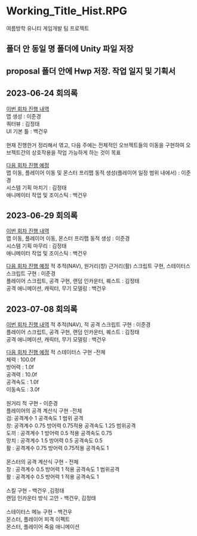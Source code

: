 # Working_Title_Hist.RPG
여름방학 유니티 게임개발 팀 프로젝트

## 폴더 안 동일 명 폴더에 Unity 파일 저장
## proposal 폴더 안에 Hwp 저장. 작업 일지 및 기획서

## 2023-06-24 회의록

<u>이번 회차 진행 내역</u>
<br/>
맵 생성 : 이준경<br/>
쿼터뷰 : 김정태<br/>
UI 기본 틀 : 백건우<br/>
<br/>
현재 진행한거 정리해서 엮고, 다음 주에는 전체적인 오브젝트들의 이동을 구현하여 오브젝트간의 상호작용을 작업 가능하게 하는 것이 목표<br/>

<u>다음 회차 진행 예정</u>
<br/>
맵 이동, 플레이어 이동 및 몬스터 프리팹 동적 생성(플레이어 일정 범위 내에서) : 이준경<br/>
시스템 기획 마치기 : 김정태<br/>
애니메이터 작업 및 조이스틱 : 백건우<br/>

## 2023-06-29 회의록
<u>이번 회차 진행 내역</u>
<br/>
맵 이동, 플레이어 이동, 몬스터 프리팹 동적 생성 : 이준경<br/>
시스템 기획 마무리 : 김정태<br/>
애니메이터 작업 및 조이스틱 : 백건우<br/>

<u>다음 회차 진행 예정</u>
적 추적(NAV), 원거리(창) 근거리(활) 스크립트 구현, 스테이터스 스크립트 구현 : 이준경<br/>
플레이어 스크립트, 공격 구현, 랜덤 인카운터, 퀘스트 : 김정태<br/>
공격 애니메이션, 캐릭터, 무기 모델링 : 백건우<br/>

## 2023-07-08 회의록
<u>이번 회차 진행 내역</u>
적 추적(NAV), 적 공격 스크립트 구현 : 이준경<br/>
플레이어 스크립트, 공격 구현, 랜덤 인카운터, 퀘스트 : 김정태<br/>
공격 애니메이션, 캐릭터, 무기 모델링 : 백건우<br/>

<u>다음 회차 진행 예정</u>
적 스테이터스 구현 -전체<br/>
체력 : 100.0f<br/>
방어력 : 1.0f<br/>
공격력 : 10.0f<br/>
공격속도 : 1.0f<br/>
이동속도 : 3.0f<br/>
<br/>
원거리 적 구현 - 이준경<br/>
플레이어의 공격 계산식 구현 -전체<br/>
검: 공격계수 1 공격속도 1 범위 공격<br/>
창: 공격계수 0.75 방어력 0.75적용 공격속도 1.25 범위공격<br/>
도끼 : 공격계수 1 방어력 0.5 적용 공격속도 0.75<br/>
망치 : 공격계수 1.5 방어력 0.5 공격속도 0.5<br/>
활 : 공격계수 0.75 방어력 0.75적용 공격속도 1<br/>
<br/>
몬스터의 공격 계산식 구현 - 전체<br/>
창 : 공격계수 0.5 방어력 1 적용 공격속도 1 범위공격<br/>
활 : 공격계수 0.5 방어력 1 적용 공격속도 1<br/>
<br/>
스킬 구현 - 백건우 ,김정태<br/>
랜덤 인카운터 방식 고안 - 백건우, 김정태<br/>
<br/>
스테이터스 메뉴 구현 - 백건우<br/>
몬스터, 플레이어 피격 이펙트<br/>
몬스터, 플레이어 죽음 애니메이션<br/>